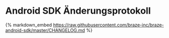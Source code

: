 # Android SDK Änderungsprotokoll

{% markdown_embed https://raw.githubusercontent.com/braze-inc/braze-android-sdk/master/CHANGELOG.md %}
